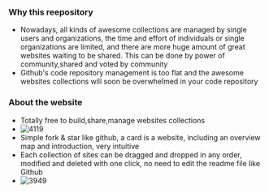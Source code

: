 ### Why this reepository
+ Nowadays, all kinds of awesome collections are managed by single users and organizations, the time and effort of individuals or single organizations are limited, and there are more huge amount of great websites waiting to be shared. This can be done by power of community,shared and voted by community 
+ Github's code repository management is too flat and the awesome websites collections will soon be overwhelmed in your code repository

### About the website

+ Totally free to build,share,manage websites collections
+ ![4119](https://github.com/shartoo/awesome-collections/assets/5716282/f074bd1e-248a-42c5-9543-416d2fb54064)
+ Simple fork & star like github, a card is a website, including an overview map and introduction, very intuitive
+ Each collection of sites can be dragged and dropped in any order, modified and deleted with one click, no need to edit the readme file like Github
+ ![3949](https://github.com/shartoo/awesome-collections/assets/5716282/1615bf0f-0eb9-459e-9675-0e2bd796cbcd)

